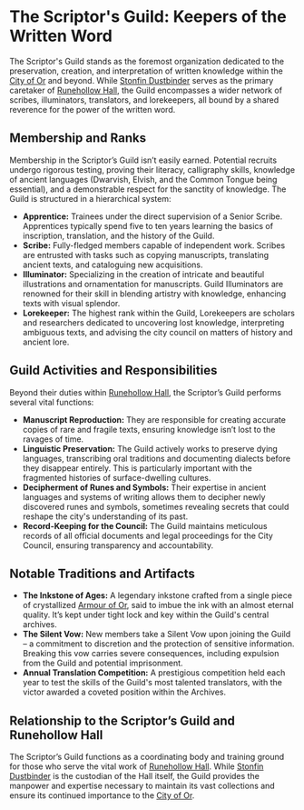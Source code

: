 # The Scriptor's Guild: Keepers of the Written Word

The Scriptor's Guild stands as the foremost organization dedicated to the preservation, creation, and interpretation of written knowledge within the [City of Or](/geography/settlement/city/city-of-or.md) and beyond. While [Stonfin Dustbinder](/geography/settlement/city/city-of-or/shop/runehollow-hall/stonfin-dustbinder.md) serves as the primary caretaker of [Runehollow Hall](/geography/settlement/city/city-of-or/shop/runehollow-hall.md), the Guild encompasses a wider network of scribes, illuminators, translators, and lorekeepers, all bound by a shared reverence for the power of the written word.

## Membership and Ranks

Membership in the Scriptor’s Guild isn’t easily earned. Potential recruits undergo rigorous testing, proving their literacy, calligraphy skills, knowledge of ancient languages (Dwarvish, Elvish, and the Common Tongue being essential), and a demonstrable respect for the sanctity of knowledge. The Guild is structured in a hierarchical system:

*   **Apprentice:** Trainees under the direct supervision of a Senior Scribe. Apprentices typically spend five to ten years learning the basics of inscription, translation, and the history of the Guild.
*   **Scribe:** Fully-fledged members capable of independent work. Scribes are entrusted with tasks such as copying manuscripts, translating ancient texts, and cataloguing new acquisitions.
*   **Illuminator:** Specializing in the creation of intricate and beautiful illustrations and ornamentation for manuscripts. Guild Illuminators are renowned for their skill in blending artistry with knowledge, enhancing texts with visual splendor.
*   **Lorekeeper:** The highest rank within the Guild, Lorekeepers are scholars and researchers dedicated to uncovering lost knowledge, interpreting ambiguous texts, and advising the city council on matters of history and ancient lore.

## Guild Activities and Responsibilities

Beyond their duties within [Runehollow Hall](/geography/settlement/city/city-of-or/shop/runehollow-hall.md), the Scriptor’s Guild performs several vital functions:

*   **Manuscript Reproduction:** They are responsible for creating accurate copies of rare and fragile texts, ensuring knowledge isn’t lost to the ravages of time.
*   **Linguistic Preservation:** The Guild actively works to preserve dying languages, transcribing oral traditions and documenting dialects before they disappear entirely. This is particularly important with the fragmented histories of surface-dwelling cultures.
*   **Decipherment of Runes and Symbols:** Their expertise in ancient languages and systems of writing allows them to decipher newly discovered runes and symbols, sometimes revealing secrets that could reshape the city's understanding of its past.
*   **Record-Keeping for the Council:** The Guild maintains meticulous records of all official documents and legal proceedings for the City Council, ensuring transparency and accountability.

## Notable Traditions and Artifacts

*   **The Inkstone of Ages:** A legendary inkstone crafted from a single piece of crystallized [Armour of Or](/geography/scale/armour-of-or.md), said to imbue the ink with an almost eternal quality. It’s kept under tight lock and key within the Guild's central archives.
*   **The Silent Vow:**  New members take a Silent Vow upon joining the Guild – a commitment to discretion and the protection of sensitive information. Breaking this vow carries severe consequences, including expulsion from the Guild and potential imprisonment.
*   **Annual Translation Competition:** A prestigious competition held each year to test the skills of the Guild's most talented translators, with the victor awarded a coveted position within the Archives.

## Relationship to the Scriptor’s Guild and Runehollow Hall

The Scriptor’s Guild functions as a coordinating body and training ground for those who serve the vital work of [Runehollow Hall](/geography/settlement/city/city-of-or/shop/runehollow-hall.md). While [Stonfin Dustbinder](/geography/settlement/city/city-of-or/shop/runehollow-hall/stonfin-dustbinder.md) is the custodian of the Hall itself, the Guild provides the manpower and expertise necessary to maintain its vast collections and ensure its continued importance to the [City of Or](/geography/settlement/city/city-of-or.md).
